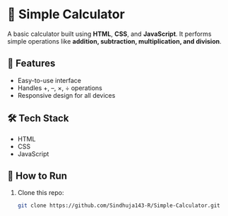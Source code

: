 # 🧮 Simple Calculator

A basic calculator built using **HTML**, **CSS**, and **JavaScript**. It performs simple operations like **addition, subtraction, multiplication, and division**.

## 📌 Features

- Easy-to-use interface  
- Handles +, –, ×, ÷ operations  
- Responsive design for all devices  

## 🛠 Tech Stack

- HTML  
- CSS  
- JavaScript  


## 🚀 How to Run

1. Clone this repo:
   ```bash
   git clone https://github.com/Sindhuja143-R/Simple-Calculator.git
